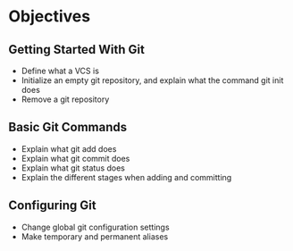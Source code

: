 # Objectives

## Getting Started With Git
- Define what a VCS is
- Initialize an empty git repository, and explain what the command git init does
- Remove a git repository

## Basic Git Commands
- Explain what git add does
- Explain what git commit does
- Explain what git status does
- Explain the different stages when adding and committing

## Configuring Git
- Change global git configuration settings
- Make temporary and permanent aliases
